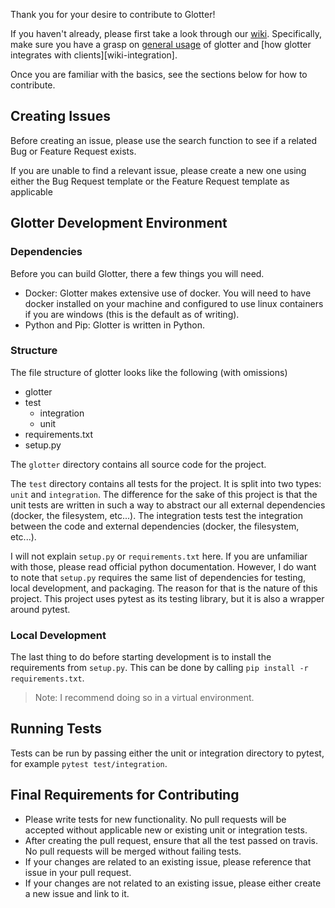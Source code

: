 Thank you for your desire to contribute to Glotter!

If you haven't already, please first take a look through our [wiki].
Specifically, make sure you have a grasp on [general usage][wiki-general-usage] of glotter and [how glotter integrates with clients][wiki-integration].

Once you are familiar with the basics, see the sections below for how to contribute.

## Creating Issues

Before creating an issue, please use the search function to see if a related Bug or Feature Request exists.

If you are unable to find a relevant issue, please create a new one using either the Bug Request template or the Feature Request template as applicable


## Glotter Development Environment

### Dependencies

Before you can build Glotter, there a few things you will need.

- Docker: Glotter makes extensive use of docker. You will need to have docker installed on your machine and configured to use linux containers if you are windows (this is the default as of writing).
- Python and Pip: Glotter is written in Python.

### Structure

The file structure of glotter looks like the following (with omissions)

- glotter
- test
  - integration
  - unit
- requirements.txt
- setup.py

The `glotter` directory contains all source code for the project.

The `test` directory contains all tests for the project. It is split into two types: `unit` and `integration`.
The difference for the sake of this project is that the unit tests are written in such a way to abstract our all external dependencies (docker, the filesystem, etc...). The integration tests test the integration between the code and external dependencies (docker, the filesystem, etc...).

I will not explain `setup.py` or `requirements.txt` here.
If you are unfamiliar with those, please read official python documentation.
However, I do want to note that `setup.py` requires the same list of dependencies for testing, local development, and packaging.
The reason for that is the nature of this project.
This project uses pytest as its testing library, but it is also a wrapper around pytest.

### Local Development

The last thing to do before starting development is to install the requirements from `setup.py`.
This can be done by calling `pip install -r requirements.txt`.
> Note: I recommend doing so in a virtual environment.


## Running Tests

Tests can be run by passing either the unit or integration directory to pytest, for example `pytest test/integration`.


## Final Requirements for Contributing

- Please write tests for new functionality. No pull requests will be accepted without applicable new or existing unit or integration tests.
- After creating the pull request, ensure that all the test passed on travis. No pull requests will be merged without failing tests.
- If your changes are related to an existing issue, please reference that issue in your pull request.
- If your changes are not related to an existing issue, please either create a new issue and link to it.


[wiki]:https://github.com/auroq/glotter/wiki
[wiki-general-usage]:https://github.com/auroq/glotter/wiki/General-Usage
[wiki-integrating]:https://github.com/auroq/glotter/wiki/Integrating-With-Glotter
